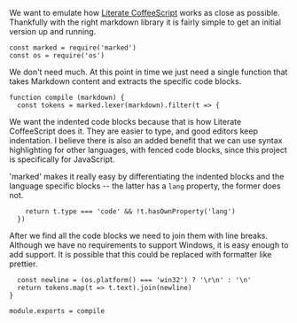 We want to emulate how [Literate CoffeeScript](https://coffeescript.org/#literate) works as close as possible. Thankfully with the right markdown library it is fairly simple to get an initial version up and running.

    const marked = require('marked')
    const os = require('os')

We don't need much. At this point in time we just need a single function that takes Markdown content and extracts the specific code blocks.

    function compile (markdown) {
      const tokens = marked.lexer(markdown).filter(t => {

We want the indented code blocks because that is how Literate CoffeeScript does it. They are easier to type, and good editors keep indentation. I believe there is also an added benefit that we can use syntax highlighting for other languages, with fenced code blocks, since this project is specifically for JavaScript.

'marked' makes it really easy by differentiating the indented blocks and the language specific blocks -- the latter has a `lang` property, the former does not.

        return t.type === 'code' && !t.hasOwnProperty('lang')
      })

After we find all the code blocks we need to join them with line breaks. Although we have no requirements to support Windows, it is easy enough to add support. It is possible that this could be replaced with formatter like prettier.

      const newline = (os.platform() === 'win32') ? '\r\n' : '\n'
      return tokens.map(t => t.text).join(newline)
    }

    module.exports = compile
